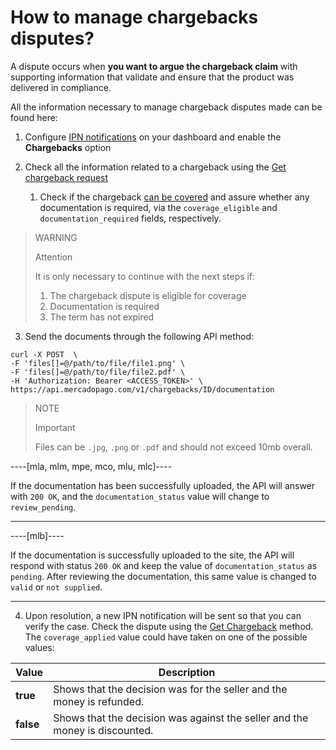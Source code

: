 # How to manage chargebacks disputes?

A dispute occurs when **you want to argue the chargeback claim** with supporting information that validate and ensure that the product was delivered in compliance.

All the information necessary to manage chargeback disputes made can be found here:

1. Configure [IPN notifications](/developers/panel/ipn) on your dashboard and enable the **Chargebacks** option
   
2. Check all the information related to a chargeback using the [Get chargeback request](/developers/en/reference/chargebacks/_chargebacks_id/get)
   1. Check if the chargeback [can be covered](https://www.mercadopago[FAKER][URL][DOMAIN]/ajuda/294) and assure whether any documentation is required, via the `coverage_eligible` and `documentation_required` fields, respectively.

> WARNING
>
> Attention
>
> It is only necessary to continue with the next steps if:
> 
> 1. The chargeback dispute is eligible for coverage
> 2. Documentation is required
> 3. The term has not expired

3. Send the documents through the following API method:
```curl
curl -X POST  \
-F 'files[]=@/path/to/file/file1.png' \
-F 'files[]=@/path/to/file/file2.pdf' \
-H 'Authorization: Bearer <ACCESS_TOKEN>' \
https://api.mercadopago.com/v1/chargebacks/ID/documentation
```

> NOTE
>
> Important
>
> Files can be `.jpg`, `.png` or `.pdf` and should not exceed 10mb overall.

----[mla, mlm, mpe, mco, mlu, mlc]----

If the documentation has been successfully uploaded, the API will answer with `200 OK`, and the `documentation_status` value will change to `review_pending`.

------------

----[mlb]----

If the documentation is successfully uploaded to the site, the API will respond with status `200 OK` and keep the value of `documentation_status` as `pending`. After reviewing the documentation, this same value is changed to `valid` or `not supplied`.

------------


4. Upon resolution, a new IPN notification will be sent so that you can verify the case. Check the dispute using the [Get Chargeback](/developers/pt/reference/chargebacks/_chargebacks_id/get) method. The `coverage_applied` value could have taken on one of the possible values:

| Value           | Description
| ----            | ----
| **true**  | Shows that the decision was for the seller and the money is refunded.
| **false** | Shows that the decision was against the seller and the money is discounted.
